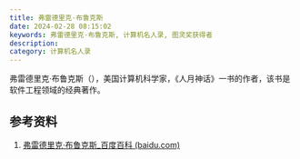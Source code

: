 ```yaml
---
title: 弗雷德里克·布鲁克斯
date: 2024-02-28 08:15:02
keywords: 弗雷德里克·布鲁克斯, 计算机名人录, 图灵奖获得者
description:
category: 计算机名人录
---
```


弗雷德里克·布鲁克斯（），美国计算机科学家，《人月神话》一书的作者，该书是软件工程领域的经典著作。

## 参考资料

1. [弗雷德里克·布鲁克斯_百度百科 (baidu.com)](https://baike.baidu.com/item/弗雷德里克·布鲁克斯/14124019)

